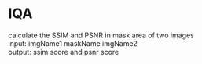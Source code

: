 # IQA
calculate the SSIM and PSNR in mask area of two images <br>
input: imgName1 maskName imgName2 <br>
output: ssim score and psnr score </br>
